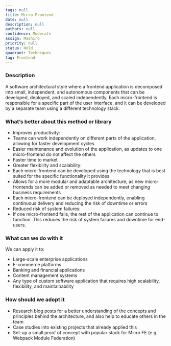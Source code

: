```yaml
---
tags: null
title: Micro Frontend
date: null
description: null
authors: null
confidence: Moderate
assign: Mashiro
priority: null
status: Hold
quadrant: Techniques
tag: Frontend
---
```


<!-- table_of_contents 4327fa00-7e15-4800-baec-35e37231fe82 -->

### Description

A software architectural style where a frontend application is decomposed into small, independent, and autonomous components that can be developed, deployed, and scaled independently. Each micro-frontend is responsible for a specific part of the user interface, and it can be developed by a separate team using a different technology stack.

### What’s better about this method or library

- Improves productivity:
- Teams can work independently on different parts of the application, allowing for faster development cycles
- Easier maintenance and evolution of the application, as updates to one micro-frontend do not affect the others
- Faster time to market
- Greater flexibility and scalability:
- Each micro-frontend can be developed using the technology that is best suited for the specific functionality it provides
- Allows for a more modular and adaptable architecture, as new micro-frontends can be added or removed as needed to meet changing business requirements
- Each micro-frontend can be deployed independently, enabling continuous delivery and reducing the risk of downtime or errors
- Reduced risk of system failures:
- If one micro-frontend fails, the rest of the application can continue to function. This reduces the risk of system failures and downtime for end-users.

### What can we do with it

We can apply it to:

- Large-scale enterprise applications
- E-commerce platforms
- Banking and financial applications
- Content management systems
- Any type of custom software application that requires high scalability, flexibility, and maintainability

### How should we adopt it

- Research blog posts for a better understanding of the concepts and principles behind the architecture, and also help to educate others in the team
- Case studies into existing projects that already applied this
- Set-up a small proof of concept with popular stack for Micro FE (e.g. Webpack Module Federation)

<!-- child_database e05d3247-0cbe-413b-a43a-3dc4b9bc8c96 -->
